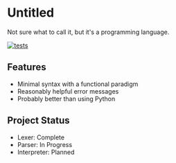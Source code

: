 # Untitled
Not sure what to call it, but it's a programming language.

[![tests](https://github.com/thomascpowell/lang/actions/workflows/rust.yml/badge.svg)](https://github.com/thomascpowell/lang/actions/workflows/rust.yml)

## Features
- Minimal syntax with a functional paradigm
- Reasonably helpful error messages
- Probably better than using Python

## Project Status
- Lexer: Complete
- Parser: In Progress
- Interpreter: Planned
